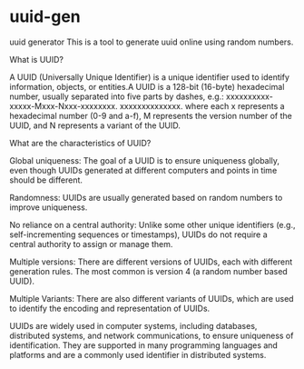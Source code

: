 # uuid-gen
uuid generator
This is a tool to generate uuid online using random numbers.

What is UUID?

A UUID (Universally Unique Identifier) is a unique identifier used to identify information, objects, or entities.A UUID is a 128-bit (16-byte) hexadecimal number, usually separated into five parts by dashes, e.g.: xxxxxxxxxx-xxxxx-Mxxx-Nxxx-xxxxxxxx. xxxxxxxxxxxxxx. where each x represents a hexadecimal number (0-9 and a-f), M represents the version number of the UUID, and N represents a variant of the UUID.

What are the characteristics of UUID?

Global uniqueness: The goal of a UUID is to ensure uniqueness globally, even though UUIDs generated at different computers and points in time should be different.

Randomness: UUIDs are usually generated based on random numbers to improve uniqueness.

No reliance on a central authority: Unlike some other unique identifiers (e.g., self-incrementing sequences or timestamps), UUIDs do not require a central authority to assign or manage them.

Multiple versions: There are different versions of UUIDs, each with different generation rules. The most common is version 4 (a random number based UUID).

Multiple Variants: There are also different variants of UUIDs, which are used to identify the encoding and representation of UUIDs.

UUIDs are widely used in computer systems, including databases, distributed systems, and network communications, to ensure uniqueness of identification. They are supported in many programming languages and platforms and are a commonly used identifier in distributed systems.
